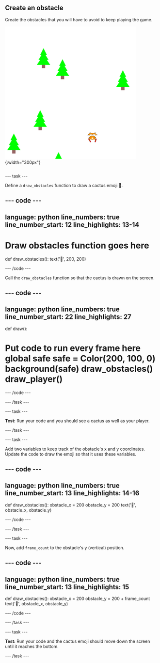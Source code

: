 ## Create an obstacle

<div style="display: flex; flex-wrap: wrap">
<div style="flex-basis: 200px; flex-grow: 1; margin-right: 15px;">
Create the obstacles that you will have to avoid to keep playing the game.
</div>
<div>

![Example skiing project with tree obstacles](images/obstacles.png){:width="300px"}

</div>
</div>

--- task ---

Define a `draw_obstacles` function to draw a cactus emoji 🌵.

--- code ---
---
language: python line_numbers: true line_number_start: 12
line_highlights: 13-14
---

# Draw obstacles function goes here
def draw_obstacles(): text('🌵', 200, 200)

--- /code ---

Call the `draw_obstacles` function so that the cactus is drawn on the screen.

--- code ---
---
language: python line_numbers: true line_number_start: 22
line_highlights: 27
---

def draw():   
# Put code to run every frame here global safe safe = Color(200, 100, 0) background(safe) draw_obstacles() draw_player()

--- /code ---

--- /task ---


--- task ---

**Test:** Run your code and you should see a cactus as well as your player.

--- /task ---

--- task ---

Add two variables to keep track of the obstacle's x and y coordinates. Update the code to draw the emoji so that it uses these variables.

--- code ---
---
language: python line_numbers: true line_number_start: 13
line_highlights: 14-16
---

def draw_obstacles(): obstacle_x = 200 obstacle_y = 200 text('🌵', obstacle_x, obstacle_y)

--- /code ---

--- /task ---

--- task ---

Now, add `frame_count` to the obstacle's y (vertical) position.

--- code ---
---
language: python line_numbers: true line_number_start: 13
line_highlights: 15
---

def draw_obstacles(): obstacle_x = 200 obstacle_y = 200 + frame_count text('🌵', obstacle_x, obstacle_y)

--- /code ---

--- /task ---

--- task ---

**Test:** Run your code and the cactus emoji should move down the screen until it reaches the bottom.

--- /task ---
